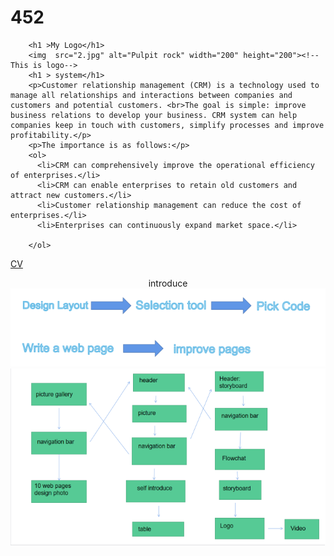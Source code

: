 # 452
<!DOCTYPE html>
<html lang="en">
<head>
    <meta charset="UTF-8">
    <meta http-equiv="X-UA-Compatible" content="IE=edge">
    <meta name="viewport" content="width=device-width, initial-scale=1.0">
    <title>Document</title>

        <h1 >My Logo</h1>
        <img  src="2.jpg" alt="Pulpit rock" width="200" height="200"><!--This is logo-->
        <h1 > system</h1>
        <p>Customer relationship management (CRM) is a technology used to manage all relationships and interactions between companies and customers and potential customers. <br>The goal is simple: improve business relations to develop your business. CRM system can help companies keep in touch with customers, simplify processes and improve profitability.</p>
        <p>The importance is as follows:</p>
        <ol>
          <li>CRM can comprehensively improve the operational efficiency of enterprises.</li>
          <li>CRM can enable enterprises to retain old customers and attract new customers.</li>
          <li>Customer relationship management can reduce the cost of enterprises.</li>
          <li>Enterprises can continuously expand market space.</li>
          
        </ol>
            
</body>
</html>
</html>

<a href="https://awen777.github.io/ICT452/index1.html" target="_blank" rel="noopener noreferrer">CV
</a>
<footer style=text-align:center>introduce</footer><!--This is footnote-->
<img  src="9d4a1b9fe1696b6838338254d91ae29.jpg" alt="Pulpit rock" >
<img  src="46262a92523603709d7e7c2f377f721.jpg" alt="Pulpit rock" >
</body>
